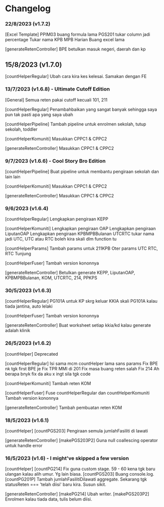 # Changelog

### 22/8/2023 (v1.7.2)

[Excel Template]
PPIM03 buang formula lama
PGS201 tukar column jadi percentage
Tukar nama KPB MPB Harian
Buang excel lama

[generateRetenController]
BPE betulkan masuk negeri, daerah dan kp

## 15/8/2023 (v1.7.0)

[countHelperRegular]
Ubah cara kira kes kelesai. Samakan dengan FE

### 13/7/2023 (v1.6.8) - Ultimate Cutoff Edition

[General]
Semua reten pakai cutoff kecuali 101, 211

[countHelperRegular]
Penambahbaikan yang sangat banyak sehingga saya pun tak pasti apa yang saya ubah

[countHelperPipeline]
Tambah pipeline untuk enrolmen sekolah, tutup sekolah, toddler

[countHelperKomuniti]
Masukkan CPPC1 & CPPC2

[generateRetenController]
Masukkan CPPC1 & CPPC2

### 9/7/2023 (v1.6.6) - Cool Story Bro Edition

[countHelperPipeline]
Buat pipeline untuk membantu pengiraan sekolah dan lain lain

[countHelperKomuniti]
Masukkan CPPC1 & CPPC2

[generateRetenController]
Masukkan CPPC1 & CPPC2

### 9/6/2023 (v1.6.4)

[countHelperRegular]
Lengkapkan pengiraan KEPP

[countHelperKomuniti]
Lengkapkan pengiraan OAP
Lengkapkan pengiraan LiputanOAP
Lengkapkan pengiraan KPBMPBBulanan
UTCRTC tukar nama jadi UTC, UTC atau RTC boleh kira skali dlm function tu

[countHelperParams]
Tambah params untuk 211KPB
Oter params UTC RTC, RTC Tunjung

[countHelperFuser]
Tambah version kononnya

[generateRetenController]
Betulkan generate KEPP, LiputanOAP, KPBMPBBulanan, KOM, UTCRTC, 214, PPKPS

### 30/5/2023 (v1.6.3)

[countHelperRegular]
PG101A untuk KP skrg keluar KKIA skali
PG101A kalau tiada jantina, auto lelaki

[countHelperFuser]
Tambah version kononnya

[generateRetenController]
Buat worksheet setiap kkia/kd kalau generate adalah klinik

### 26/5/2023 (v1.6.2)

[countHelper]
Deprecated

[countHelperRegular]
Isi sama mcm countHelper lama sans params
Fix BPE nk tgk first BPE je
Fix TPR MMI di 201
Fix masa buang reten salah
Fix 214
Ah berapa bnyk fix da aku x ingt sila tgk code

[countHelperKomuniti]
Tambah reten KOM

[countHelperFuser]
Fuse countHelperRegular dan countHelperKomuniti
Tambah version kononnya

[generateRetenController]
Tambah pembuatan reten KOM

### 18/5/2023 (v1.6.1)

[countHelper]
[countPGS203] Pengiraan semula jumlahFasiliti di lawati

[generateRetenController]
[makePGS203P2] Guna null coallescing operator untuk handle error

### 16/5/2023 (v1.6) - I might've skipped a few version

[countHelper]
[countPG214] Fix guna custom stage. 59 - 60 kena tgk baru ulangan kalau alih umur. Yg lain biasa.
[countPGS203] Buang console.log.
[countPG201P] Tambah jumlahFasilitiDilawati aggregate. Sekarang tgk statusReten === 'telah diisi' baru kira. Susun sikit.

[generateRetenController]
[makePG214] Ubah writer.
[makePGS203P2] Enrolmen kalau tiada data, tulis belum diisi.
